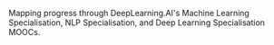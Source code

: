 Mapping progress through DeepLearning.AI's Machine Learning Specialisation, NLP Specialisation, and Deep Learning Specialisation MOOCs.
